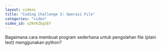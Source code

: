 ```yaml
---
layout: videos
title: "Coding Challenge 3: Operasi File"
categories: "video"
video_id: u2NrKZbgSEY
---
```

Bagaimana cara membuat program sederhana untuk pengolahan file (plain text) menggunakan python?
